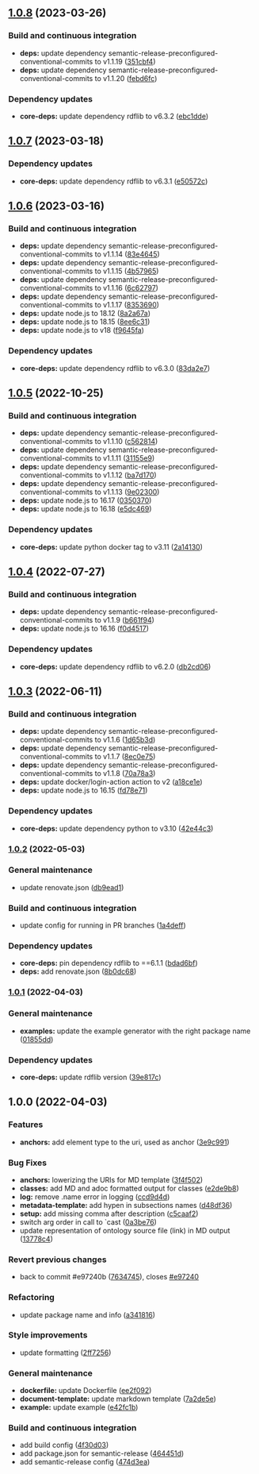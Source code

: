 ## [1.0.8](https://github.com/ashleycaselli/pyLODE.md/compare/1.0.7...1.0.8) (2023-03-26)


### Build and continuous integration

* **deps:** update dependency semantic-release-preconfigured-conventional-commits to v1.1.19 ([351cbf4](https://github.com/ashleycaselli/pyLODE.md/commit/351cbf4c70e8cb92cfed0ed3fd63485fa93845f0))
* **deps:** update dependency semantic-release-preconfigured-conventional-commits to v1.1.20 ([febd6fc](https://github.com/ashleycaselli/pyLODE.md/commit/febd6fc973b330f309b46e36790147a94e970cbf))


### Dependency updates

* **core-deps:** update dependency rdflib to v6.3.2 ([ebc1dde](https://github.com/ashleycaselli/pyLODE.md/commit/ebc1ddef74f36a17cb2b0a14562c612d2108fc3a))

## [1.0.7](https://github.com/ashleycaselli/pyLODE.md/compare/1.0.6...1.0.7) (2023-03-18)


### Dependency updates

* **core-deps:** update dependency rdflib to v6.3.1 ([e50572c](https://github.com/ashleycaselli/pyLODE.md/commit/e50572c217802484de9f890d6090946f6a50d1a1))

## [1.0.6](https://github.com/ashleycaselli/pyLODE.md/compare/1.0.5...1.0.6) (2023-03-16)


### Build and continuous integration

* **deps:** update dependency semantic-release-preconfigured-conventional-commits to v1.1.14 ([83e4645](https://github.com/ashleycaselli/pyLODE.md/commit/83e46459f6092585810b4f1649fc76619a2aa712))
* **deps:** update dependency semantic-release-preconfigured-conventional-commits to v1.1.15 ([4b57965](https://github.com/ashleycaselli/pyLODE.md/commit/4b579652b582225b3a6048f477086d09b2918a9a))
* **deps:** update dependency semantic-release-preconfigured-conventional-commits to v1.1.16 ([6c62797](https://github.com/ashleycaselli/pyLODE.md/commit/6c62797f2244fc9b488593156bbd6fa51da3cf6d))
* **deps:** update dependency semantic-release-preconfigured-conventional-commits to v1.1.17 ([8353690](https://github.com/ashleycaselli/pyLODE.md/commit/8353690a70fb45cbfcc68a11930d7142f6505ace))
* **deps:** update node.js to 18.12 ([8a2a67a](https://github.com/ashleycaselli/pyLODE.md/commit/8a2a67aa7d07bd1d4e408a39d0dcb4b243f29fd4))
* **deps:** update node.js to 18.15 ([8ee6c31](https://github.com/ashleycaselli/pyLODE.md/commit/8ee6c317694d05855cab73abaa5985db784bed46))
* **deps:** update node.js to v18 ([f9645fa](https://github.com/ashleycaselli/pyLODE.md/commit/f9645fac6ab4aa480710a85d51215a2052564e30))


### Dependency updates

* **core-deps:** update dependency rdflib to v6.3.0 ([83da2e7](https://github.com/ashleycaselli/pyLODE.md/commit/83da2e7b29772228958521ef4f7409d57744d284))

## [1.0.5](https://github.com/ashleycaselli/pyLODE.md/compare/1.0.4...1.0.5) (2022-10-25)


### Build and continuous integration

* **deps:** update dependency semantic-release-preconfigured-conventional-commits to v1.1.10 ([c562814](https://github.com/ashleycaselli/pyLODE.md/commit/c5628145849ae8be47054d71e2f34d5e1233636e))
* **deps:** update dependency semantic-release-preconfigured-conventional-commits to v1.1.11 ([31155e9](https://github.com/ashleycaselli/pyLODE.md/commit/31155e916088edea3bb5c791ffa37730ceef9d62))
* **deps:** update dependency semantic-release-preconfigured-conventional-commits to v1.1.12 ([ba7d170](https://github.com/ashleycaselli/pyLODE.md/commit/ba7d170eaa0172a127e085095598ba7cf5da9a7a))
* **deps:** update dependency semantic-release-preconfigured-conventional-commits to v1.1.13 ([9e02300](https://github.com/ashleycaselli/pyLODE.md/commit/9e023008358a7ab771e2a5c709c362479981ae40))
* **deps:** update node.js to 16.17 ([0350370](https://github.com/ashleycaselli/pyLODE.md/commit/03503700db0465e45de65a6759a6efa7db502437))
* **deps:** update node.js to 16.18 ([e5dc469](https://github.com/ashleycaselli/pyLODE.md/commit/e5dc46960f03515cb7e41d1707de1f2798eeae3e))


### Dependency updates

* **core-deps:** update python docker tag to v3.11 ([2a14130](https://github.com/ashleycaselli/pyLODE.md/commit/2a141300a48e50cc226afe940b2a32d481497f09))

## [1.0.4](https://github.com/ashleycaselli/pyLODE.md/compare/1.0.3...1.0.4) (2022-07-27)


### Build and continuous integration

* **deps:** update dependency semantic-release-preconfigured-conventional-commits to v1.1.9 ([b661f94](https://github.com/ashleycaselli/pyLODE.md/commit/b661f940669d3ab0fe4dbebaed3eb2406653a065))
* **deps:** update node.js to 16.16 ([f0d4517](https://github.com/ashleycaselli/pyLODE.md/commit/f0d4517e382c191cf47c5c11dbc08c40655b077b))


### Dependency updates

* **core-deps:** update dependency rdflib to v6.2.0 ([db2cd06](https://github.com/ashleycaselli/pyLODE.md/commit/db2cd0644ab43eff8d8acf35fb85cfb7a2a56e98))

## [1.0.3](https://github.com/ashleycaselli/pyLODE.md/compare/1.0.2...1.0.3) (2022-06-11)


### Build and continuous integration

* **deps:** update dependency semantic-release-preconfigured-conventional-commits to v1.1.6 ([1d65b3d](https://github.com/ashleycaselli/pyLODE.md/commit/1d65b3d9c8dbafa3076cb43e82a066551af234d3))
* **deps:** update dependency semantic-release-preconfigured-conventional-commits to v1.1.7 ([8ec0e75](https://github.com/ashleycaselli/pyLODE.md/commit/8ec0e7595191b1e6312ebd6f5c3abba1ca331e80))
* **deps:** update dependency semantic-release-preconfigured-conventional-commits to v1.1.8 ([70a78a3](https://github.com/ashleycaselli/pyLODE.md/commit/70a78a3fb3f9a1a28138e3fa5e6ca8368f8545b8))
* **deps:** update docker/login-action action to v2 ([a18ce1e](https://github.com/ashleycaselli/pyLODE.md/commit/a18ce1ebe04995725fe082019be40f2d6923e6f1))
* **deps:** update node.js to 16.15 ([fd78e71](https://github.com/ashleycaselli/pyLODE.md/commit/fd78e71d38b603423eef562bc9553ad4dd217d23))


### Dependency updates

* **core-deps:** update dependency python to v3.10 ([42e44c3](https://github.com/ashleycaselli/pyLODE.md/commit/42e44c31aeaaceb0a53b7958950077ff5202e96d))

### [1.0.2](https://github.com/ashleycaselli/pyLODE.md/compare/1.0.1...1.0.2) (2022-05-03)


### General maintenance

* update renovate.json ([db9ead1](https://github.com/ashleycaselli/pyLODE.md/commit/db9ead100bf061b5921fb86c8b6e86ca3c3b62eb))


### Build and continuous integration

* update config for running in PR branches ([1a4deff](https://github.com/ashleycaselli/pyLODE.md/commit/1a4deff903a5982a2036ca3e0b3e76208ebe1701))


### Dependency updates

* **core-deps:** pin dependency rdflib to ==6.1.1 ([bdad6bf](https://github.com/ashleycaselli/pyLODE.md/commit/bdad6bfb14adbe2e0089d37b181bf3a9bc7cfccb))
* **deps:** add renovate.json ([8b0dc68](https://github.com/ashleycaselli/pyLODE.md/commit/8b0dc68137625d70627369429cc34f7e7a43bc70))

### [1.0.1](https://github.com/ashleycaselli/pyLODE.md/compare/1.0.0...1.0.1) (2022-04-03)


### General maintenance

* **examples:** update the example generator with the right package name ([01855dd](https://github.com/ashleycaselli/pyLODE.md/commit/01855ddcd6bdefeafcf00cda210f607a8a4c7caa))


### Dependency updates

* **core-deps:** update rdflib version ([39e817c](https://github.com/ashleycaselli/pyLODE.md/commit/39e817c2912f52b3f410c4038f6bed93b7e871d9))

## 1.0.0 (2022-04-03)


### Features

* **anchors:** add element type to the uri, used as anchor ([3e9c991](https://github.com/ashleycaselli/pyLODE.md/commit/3e9c991e197f1562f4000dd7808c2eb8f414e792))


### Bug Fixes

* **anchors:** lowerizing the URIs for MD template ([3f4f502](https://github.com/ashleycaselli/pyLODE.md/commit/3f4f502c5acc10febd8b3b83cabcf37e4a034bf8))
* **classes:** add MD and adoc formatted output for classes ([e2de9b8](https://github.com/ashleycaselli/pyLODE.md/commit/e2de9b820b15393c03a15858c7ee969d9d40cb7c))
* **log:** remove .name error in logging ([ccd9d4d](https://github.com/ashleycaselli/pyLODE.md/commit/ccd9d4dfff524aa2a21048a1c9a5dd06d2338def))
* **metadata-template:** add hypen in subsections names ([d48df36](https://github.com/ashleycaselli/pyLODE.md/commit/d48df367663b8b8e928cd66c4af2e3e711241d3e))
* **setup:** add missing comma after description ([c5caaf2](https://github.com/ashleycaselli/pyLODE.md/commit/c5caaf29b8e86ade756e39035c06a7202c11eb1d))
* switch arg order in call to `cast ([0a3be76](https://github.com/ashleycaselli/pyLODE.md/commit/0a3be76fd1f6c5e0b66b21f410ba0a3acdf12ab8))
* update representation of ontology source file (link) in MD output ([13778c4](https://github.com/ashleycaselli/pyLODE.md/commit/13778c46242980c9411b69a12aa02b669f9b6693))


### Revert previous changes

* back to commit #e97240b ([7634745](https://github.com/ashleycaselli/pyLODE.md/commit/76347450df52b30373be3cdea84d0e927046a8ef)), closes [#e97240](https://github.com/ashleycaselli/pyLODE.md/issues/e97240)


### Refactoring

* update package name and info ([a341816](https://github.com/ashleycaselli/pyLODE.md/commit/a341816eddc14f8bcc0c7e9bcaeb31692e978207))


### Style improvements

* update formatting ([2ff7256](https://github.com/ashleycaselli/pyLODE.md/commit/2ff725636ba4425a3dee7b6bc413c8e2b8f8f9f3))


### General maintenance

* **dockerfile:** update Dockerfile ([ee2f092](https://github.com/ashleycaselli/pyLODE.md/commit/ee2f09266ccbbd1af78b2d76867f6c7473b72b80))
* **document-template:** update markdown template ([7a2de5e](https://github.com/ashleycaselli/pyLODE.md/commit/7a2de5e08e78a265af3e9c3ea46f06bf482ca7bc))
* **example:** update example ([e42fc1b](https://github.com/ashleycaselli/pyLODE.md/commit/e42fc1b9f921e57816c756e72cbea0f518e17745))


### Build and continuous integration

* add build config ([4f30d03](https://github.com/ashleycaselli/pyLODE.md/commit/4f30d038d73f90d52e014bc1ed624c9ca55f3dec))
* add package.json for semantic-release ([464451d](https://github.com/ashleycaselli/pyLODE.md/commit/464451dcfa6cfb6921a28ec77f61e904f4b08071))
* add semantic-release config ([474d3ea](https://github.com/ashleycaselli/pyLODE.md/commit/474d3eab3381932210d66c9ea4e8505083a8d855))
